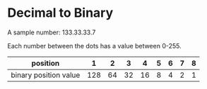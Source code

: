 # Decimal to Binary

A sample number: 133.33.33.7     

Each number between the dots has a value between 0-255.

| position | 1  |  2 |  3 |  4 |  5 |  6 |  7 |  8 |  
| ------   | -- | -- | -- | -- | -- | -- | -- | -- |    
| binary position value | 128  |  64 |  32 |  16 |  8 |  4 |  2 |  1 | 